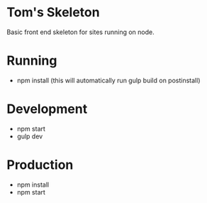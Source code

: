 # Tom's Skeleton

Basic front end skeleton for sites running on node.

# Running

- npm install (this will automatically run gulp build on postinstall)

# Development

- npm start
- gulp dev

# Production

- npm install
- npm start
